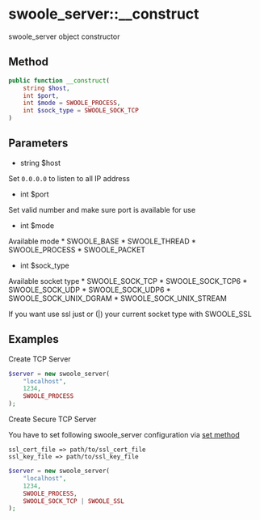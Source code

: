 swoole_server::__construct
===

swoole_server object constructor

Method
---

```php
public function __construct(
    string $host,
    int $port,
    int $mode = SWOOLE_PROCESS,
    int $sock_type = SWOOLE_SOCK_TCP
)
```

Parameters
---

* string $host

Set `0.0.0.0` to listen to all IP address

* int $port

Set valid number and make sure port is available for use

* int $mode

Available mode
    * SWOOLE_BASE
    * SWOOLE_THREAD
    * SWOOLE_PROCESS
    * SWOOLE_PACKET

* int $sock_type

Available socket type
    * SWOOLE_SOCK_TCP
    * SWOOLE_SOCK_TCP6
    * SWOOLE_SOCK_UDP
    * SWOOLE_SOCK_UDP6
    * SWOOLE_SOCK_UNIX_DGRAM
    * SWOOLE_SOCK_UNIX_STREAM

If you want use ssl just or (|) your current socket type with SWOOLE_SSL

Examples
---

Create TCP Server

```php
$server = new swoole_server(
    "localhost",
    1234,
    SWOOLE_PROCESS
);
```

Create Secure TCP Server

You have to set following swoole_server configuration via [set method](set.md)

```
ssl_cert_file => path/to/ssl_cert_file
ssl_key_file => path/to/ssl_key_file
```

```php
$server = new swoole_server(
    "localhost",
    1234,
    SWOOLE_PROCESS,
    SWOOLE_SOCK_TCP | SWOOLE_SSL
);
```
